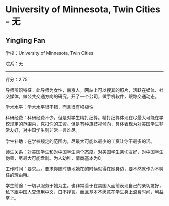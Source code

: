 # University of Minnesota, Twin Cities - 无

## Yingling Fan

学校：University of Minnesota, Twin Cities

院系：无

* * *

评分：2.75

导师辨识特征：此导师为女性，南京人，网站上可以搜其的照片，活跃在媒体、社交媒体。做公共交通方向的研究。开了一个公司，做手机软件，跟踪交通动态。

学术水平：学术水平很不错，而且很有积极性

科研经费：科研经费不少，但是对学生精打细算。精打细算体现在尽最大可能在学校规定的范围内，克扣你的工资。但是有种族歧视倾向，具体表现为对美国学生非常友好，对中国学生则非常一言难尽。

学生补助：在学校规定的范围内，尽最大可能以最少的工资让你干最多的活。

师生关系：对美国学生和对中国学生两个态度。对美国学生亲切友好，对中国学生伪善，尽最大可能盘剥。为人幼稚，情商基本为0。

工作时间：要求。。。要求你随时随地她在的时候就得在她身边，要不然就作为不聘任的理由哦。

学生前途：一切以服务于她为主。也非常善于在美国人面前表现自己的亲切友好，私下跟中国人交流用中文，口不择言。而且基本不愿意在学生身上浪费时间，利益至上。